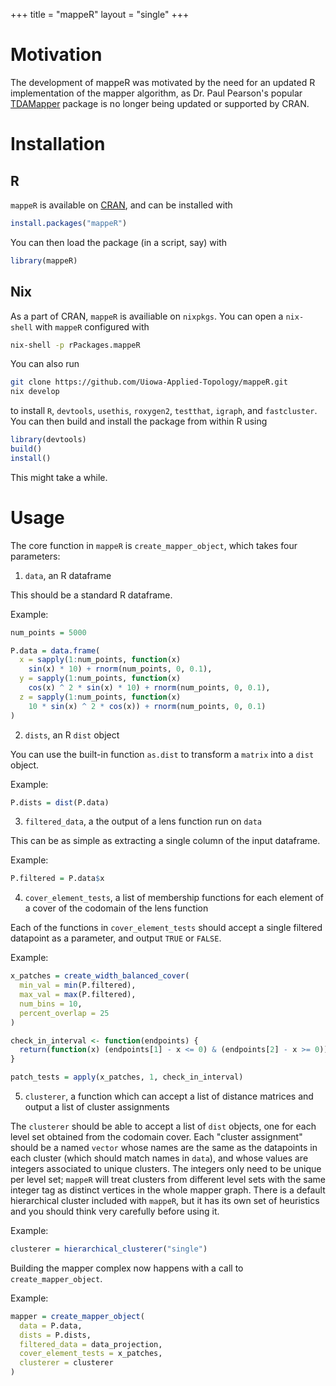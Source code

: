 +++
title = "mappeR"
layout = "single"
+++

# Motivation

The development of mappeR was motivated by the need for an updated R
implementation of the mapper algorithm, as Dr. Paul Pearson's popular [TDAMapper](https://github.com/paultpearson/TDAmapper/) package is no longer being updated or supported by CRAN.

# Installation

## R

`mappeR` is available on [CRAN](https://cran.csail.mit.edu/web/packages/mappeR/index.html), and can be installed with

```r
install.packages("mappeR")
```

You can then load the package (in a script, say) with

```r
library(mappeR)
```

## Nix

As a part of CRAN, `mappeR` is availiable on `nixpkgs`. You can open a `nix-shell` with
`mappeR` configured with

```sh
nix-shell -p rPackages.mappeR
```

You can also run

```sh
git clone https://github.com/Uiowa-Applied-Topology/mappeR.git
nix develop
```
to install `R`, `devtools`, `usethis`, `roxygen2`, `testthat`, `igraph`, and `fastcluster`. You can then build and install the package from within R using

```r
library(devtools)
build()
install()
```

This might take a while.

# Usage

The core function in `mappeR` is `create_mapper_object`, which takes four
parameters:

1. `data`, an R dataframe

This should be a standard R dataframe.

Example:

```r
num_points = 5000

P.data = data.frame(
  x = sapply(1:num_points, function(x)
    sin(x) * 10) + rnorm(num_points, 0, 0.1),
  y = sapply(1:num_points, function(x)
    cos(x) ^ 2 * sin(x) * 10) + rnorm(num_points, 0, 0.1),
  z = sapply(1:num_points, function(x)
    10 * sin(x) ^ 2 * cos(x)) + rnorm(num_points, 0, 0.1)
)
```

2. `dists`, an R `dist` object

You can use the built-in function `as.dist` to transform a `matrix` into a
`dist` object.

Example:

```r
P.dists = dist(P.data)
```

3. `filtered_data`, a the output of a lens function run on `data`

This can be as simple as extracting a single column of the input dataframe.

Example:

```r
P.filtered = P.data$x
```

4. `cover_element_tests`, a list of membership functions for each element of a
   cover of the codomain of the lens function

Each of the functions in `cover_element_tests` should accept a single filtered datapoint as a parameter, and output `TRUE` or `FALSE`.

Example:

```r
x_patches = create_width_balanced_cover(
  min_val = min(P.filtered),
  max_val = max(P.filtered),
  num_bins = 10,
  percent_overlap = 25
)

check_in_interval <- function(endpoints) {
  return(function(x) (endpoints[1] - x <= 0) & (endpoints[2] - x >= 0))
}

patch_tests = apply(x_patches, 1, check_in_interval)
```

5. `clusterer`, a function which can accept a list of distance matrices and
   output a list of cluster assignments

The `clusterer` should be able to accept a list of `dist` objects, one for each
level set obtained from the codomain cover. Each "cluster assignment" should be
a named `vector` whose names are the same as the datapoints in each cluster
(which should match names in `data`), and whose values are integers associated
to unique clusters. The integers only need to be unique per level set; `mappeR`
will treat clusters from different level sets with the same integer tag as
distinct vertices in the whole mapper graph. There is a default hierarchical
cluster included with `mappeR`, but it has its own set of heuristics and you
should think very carefully before using it.

Example:

```r
clusterer = hierarchical_clusterer("single")
```

Building the mapper complex now happens with a call to `create_mapper_object`.

Example:

```r
mapper = create_mapper_object(
  data = P.data,
  dists = P.dists,
  filtered_data = data_projection,
  cover_element_tests = x_patches,
  clusterer = clusterer
)
```